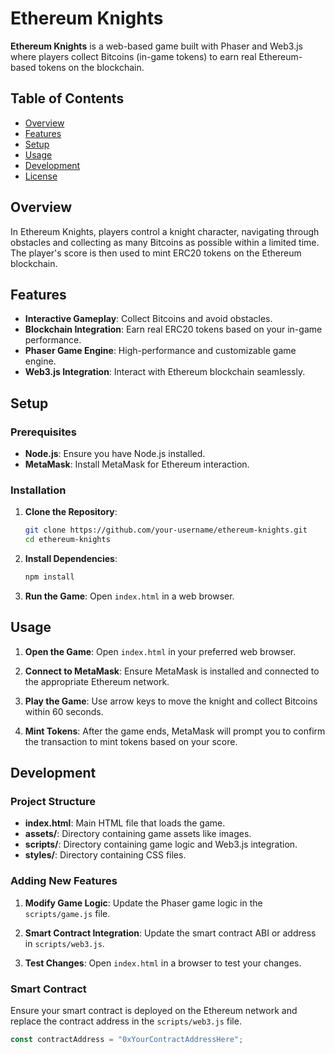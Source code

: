# Ethereum Knights

**Ethereum Knights** is a web-based game built with Phaser and Web3.js where players collect Bitcoins (in-game tokens) to earn real Ethereum-based tokens on the blockchain.

## Table of Contents
- [Overview](#overview)
- [Features](#features)
- [Setup](#setup)
- [Usage](#usage)
- [Development](#development)
- [License](#license)

## Overview

In Ethereum Knights, players control a knight character, navigating through obstacles and collecting as many Bitcoins as possible within a limited time. The player's score is then used to mint ERC20 tokens on the Ethereum blockchain.

## Features

- **Interactive Gameplay**: Collect Bitcoins and avoid obstacles.
- **Blockchain Integration**: Earn real ERC20 tokens based on your in-game performance.
- **Phaser Game Engine**: High-performance and customizable game engine.
- **Web3.js Integration**: Interact with Ethereum blockchain seamlessly.

## Setup

### Prerequisites

- **Node.js**: Ensure you have Node.js installed.
- **MetaMask**: Install MetaMask for Ethereum interaction.

### Installation

1. **Clone the Repository**:
    ```bash
    git clone https://github.com/your-username/ethereum-knights.git
    cd ethereum-knights
    ```

2. **Install Dependencies**:
    ```bash
    npm install
    ```

3. **Run the Game**:
    Open `index.html` in a web browser.

## Usage

1. **Open the Game**:
   Open `index.html` in your preferred web browser.

2. **Connect to MetaMask**:
   Ensure MetaMask is installed and connected to the appropriate Ethereum network.

3. **Play the Game**:
   Use arrow keys to move the knight and collect Bitcoins within 60 seconds.

4. **Mint Tokens**:
   After the game ends, MetaMask will prompt you to confirm the transaction to mint tokens based on your score.

## Development

### Project Structure

- **index.html**: Main HTML file that loads the game.
- **assets/**: Directory containing game assets like images.
- **scripts/**: Directory containing game logic and Web3.js integration.
- **styles/**: Directory containing CSS files.

### Adding New Features

1. **Modify Game Logic**:
   Update the Phaser game logic in the `scripts/game.js` file.

2. **Smart Contract Integration**:
   Update the smart contract ABI or address in `scripts/web3.js`.

3. **Test Changes**:
   Open `index.html` in a browser to test your changes.

### Smart Contract

Ensure your smart contract is deployed on the Ethereum network and replace the contract address in the `scripts/web3.js` file.

```javascript
const contractAddress = "0xYourContractAddressHere";
